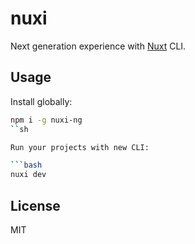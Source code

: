 # nuxi

Next generation experience with [Nuxt](https://nuxt.com/) CLI.

## Usage

Install globally:

```bash
npm i -g nuxi-ng
``sh

Run your projects with new CLI:

```bash
nuxi dev
```

## License

MIT
